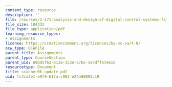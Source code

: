 ```yaml
---
content_type: resource
description: ''
file: /courses/2-171-analysis-and-design-of-digital-control-systems-fall-2006/fc4ca2e1e9f9617ac903e24a98892c19_scanner06_update.pdf
file_size: 184332
file_type: application/pdf
learning_resource_types:
- Assignments
license: https://creativecommons.org/licenses/by-nc-sa/4.0/
ocw_type: OCWFile
parent_title: Assignments
parent_type: CourseSection
parent_uid: 69bd5f63-813a-353e-57b5-1e7dff67e615
resourcetype: Document
title: scanner06_update.pdf
uid: fc4ca2e1-e9f9-617a-c903-e24a98892c19
---
```

